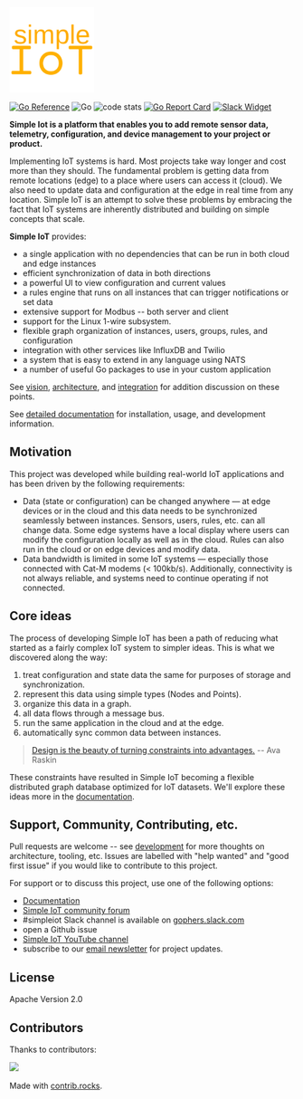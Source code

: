 <img src="docs/images/simple-iot-logo.png?raw=true" width="150">

[![Go Reference](https://pkg.go.dev/badge/github.com/simpleiot/simpleiot.svg)](https://pkg.go.dev/github.com/simpleiot/simpleiot)
![Go](https://github.com/simpleiot/simpleiot/workflows/Go/badge.svg?branch=master)
![code stats](https://tokei.rs/b1/github/simpleiot/simpleiot?category=code)
[![Go Report Card](https://goreportcard.com/badge/github.com/simpleiot/simpleiot)](https://goreportcard.com/report/github.com/simpleiot/simpleiot)
[![Slack Widget](https://img.shields.io/badge/join-us%20on%20slack-gray.svg?longCache=true&logo=slack&colorB=red)](http://gophers.slack.com/messages/simpleiot)

**Simple Iot is a platform that enables you to add remote sensor data,
telemetry, configuration, and device management to your project or product.**

Implementing IoT systems is hard. Most projects take way longer and cost more
than they should. The fundamental problem is getting data from remote locations
(edge) to a place where users can access it (cloud). We also need to update data
and configuration at the edge in real time from any location. Simple IoT is an
attempt to solve these problems by embracing the fact that IoT systems are
inherently distributed and building on simple concepts that scale.

**Simple IoT** provides:

- a single application with no dependencies that can be run in both cloud and
  edge instances
- efficient synchronization of data in both directions
- a powerful UI to view configuration and current values
- a rules engine that runs on all instances that can trigger notifications or
  set data
- extensive support for Modbus -- both server and client
- support for the Linux 1-wire subsystem.
- flexible graph organization of instances, users, groups, rules, and
  configuration
- integration with other services like InfluxDB and Twilio
- a system that is easy to extend in any language using NATS
- a number of useful Go packages to use in your custom application

See [vision](docs/ref/vision.md), [architecture](docs/ref/architecture.md), and
[integration](docs/ref/integration.md) for addition discussion on these points.

See [detailed documentation](https://docs.simpleiot.org) for installation,
usage, and development information.

## Motivation

This project was developed while building real-world IoT applications and has
been driven by the following requirements:

- Data (state or configuration) can be changed anywhere — at edge devices or in
  the cloud and this data needs to be synchronized seamlessly between instances.
  Sensors, users, rules, etc. can all change data. Some edge systems have a
  local display where users can modify the configuration locally as well as in
  the cloud. Rules can also run in the cloud or on edge devices and modify data.
- Data bandwidth is limited in some IoT systems — especially those connected
  with Cat-M modems (< 100kb/s). Additionally, connectivity is not always
  reliable, and systems need to continue operating if not connected.

## Core ideas

The process of developing Simple IoT has been a path of reducing what started as
a fairly complex IoT system to simpler ideas. This is what we discovered along
the way:

1. treat configuration and state data the same for purposes of storage and
   synchronization.
2. represent this data using simple types (Nodes and Points).
3. organize this data in a graph.
4. all data flows through a message bus.
5. run the same application in the cloud and at the edge.
6. automatically sync common data between instances.

> [Design is the beauty of turning constraints into advantages.](https://www.webstock.org.nz/talks/design-is-the-beauty-of-turning-constraints-into-advantages/)
> -- Ava Raskin

These constraints have resulted in Simple IoT becoming a flexible distributed
graph database optimized for IoT datasets. We'll explore these ideas more in the
[documentation](https://docs.simpleiot.org).

## Support, Community, Contributing, etc.

Pull requests are welcome -- see [development](docs/ref/development.md) for more
thoughts on architecture, tooling, etc. Issues are labelled with "help wanted"
and "good first issue" if you would like to contribute to this project.

For support or to discuss this project, use one of the following options:

- [Documentation](https://docs.simpleiot.org)
- [Simple IoT community forum](https://community.tmpdir.org/c/simple-iot/5)
- #simpleiot Slack channel is available on
  [gophers.slack.com](https://gophers.slack.com/messages/simpleiot/)
- open a Github issue
- [Simple IoT YouTube channel](https://www.youtube.com/@simple-iot)
- subscribe to our [email newsletter](https://tinyletter.com/tmpdir) for project
  updates.

## License

Apache Version 2.0

## Contributors

Thanks to contributors:

<a href="https://github.com/simpleiot/simpleiot/graphs/contributors">
  <img src="https://contrib.rocks/image?repo=simpleiot/simpleiot" />
</a>

Made with [contrib.rocks](https://contrib.rocks).
